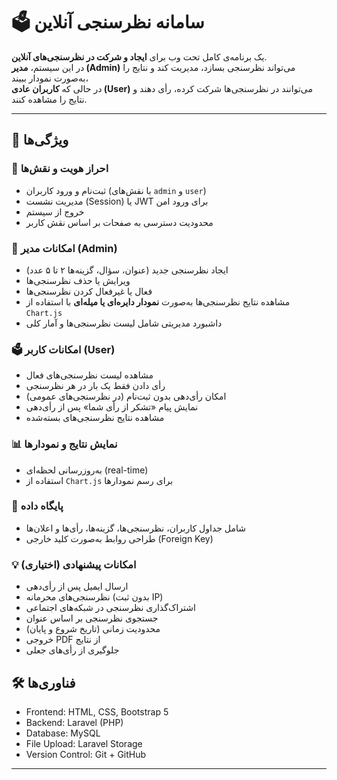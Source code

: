 # 🗳️ سامانه نظرسنجی آنلاین

یک برنامه‌ی کامل تحت وب برای **ایجاد و شرکت در نظرسنجی‌های آنلاین**.  
در این سیستم، **مدیر (Admin)** می‌تواند نظرسنجی بسازد، مدیریت کند و نتایج را به‌صورت نمودار ببیند،  
در حالی که **کاربران عادی (User)** می‌توانند در نظرسنجی‌ها شرکت کرده، رأی دهند و نتایج را مشاهده کنند.

---

## 🚀 ویژگی‌ها

### 🔐 احراز هویت و نقش‌ها
- ثبت‌نام و ورود کاربران (با نقش‌های `admin` و `user`)
- مدیریت نشست (Session) یا JWT برای ورود امن
- خروج از سیستم
- محدودیت دسترسی به صفحات بر اساس نقش کاربر

### 🧠 امکانات مدیر (Admin)
- ایجاد نظرسنجی جدید (عنوان، سؤال، گزینه‌ها ۲ تا ۵ عدد)
- ویرایش یا حذف نظرسنجی‌ها
- فعال یا غیرفعال کردن نظرسنجی‌ها
- مشاهده نتایج نظرسنجی‌ها به‌صورت **نمودار دایره‌ای یا میله‌ای** با استفاده از `Chart.js`
- داشبورد مدیریتی شامل لیست نظرسنجی‌ها و آمار کلی

### 🗳️ امکانات کاربر (User)
- مشاهده لیست نظرسنجی‌های فعال
- رأی دادن فقط یک بار در هر نظرسنجی
- امکان رأی‌دهی بدون ثبت‌نام (در نظرسنجی‌های عمومی)
- نمایش پیام «تشکر از رأی شما» پس از رأی‌دهی
- مشاهده نتایج نظرسنجی‌های بسته‌شده

### 📊 نمایش نتایج و نمودارها
- به‌روزرسانی لحظه‌ای (real-time)
- استفاده از `Chart.js` برای رسم نمودارها

### 💾 پایگاه داده
- شامل جداول کاربران، نظرسنجی‌ها، گزینه‌ها، رأی‌ها و اعلان‌ها
- طراحی روابط به‌صورت کلید خارجی (Foreign Key)

### 💡 امکانات پیشنهادی (اختیاری)
- ارسال ایمیل پس از رأی‌دهی
- نظرسنجی‌های محرمانه (بدون ثبت IP)
- اشتراک‌گذاری نظرسنجی در شبکه‌های اجتماعی
- جستجوی نظرسنجی بر اساس عنوان
- محدودیت زمانی (تاریخ شروع و پایان)
- خروجی PDF از نتایج
- جلوگیری از رأی‌های جعلی

## 🛠️ فناوری‌ها
- Frontend: HTML, CSS, Bootstrap 5  
- Backend: Laravel (PHP)  
- Database: MySQL  
- File Upload: Laravel Storage    
- Version Control: Git + GitHub  

---
